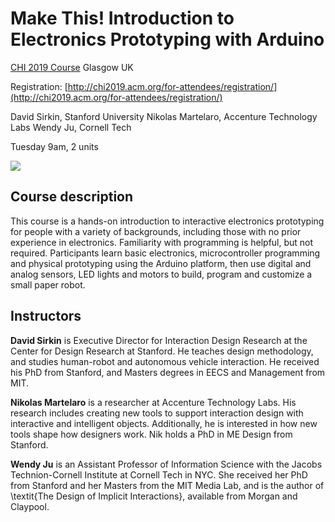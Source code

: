 # Make This! Introduction to Electronics Prototyping with Arduino
[CHI 2019 Course](https://chi2019.acm.org/accepted-courses/)
Glasgow UK

Registration: [http://chi2019.acm.org/for-attendees/registration/](http://chi2019.acm.org/for-attendees/registration/)

David Sirkin, Stanford University
Nikolas Martelaro, Accenture Technology Labs
Wendy Ju, Cornell Tech

Tuesday 9am, 2 units

[![](http://img.youtube.com/vi/9QaXRvrc0Y0/0.jpg)](https://youtu.be/9QaXRvrc0Y0 "Make This!")

## Course description
This course is a hands-on introduction to interactive electronics prototyping for people with a variety of backgrounds, including those with no prior experience in electronics. Familiarity with programming is helpful, but not required. Participants learn basic electronics, microcontroller programming and physical prototyping using the Arduino platform, then use digital and analog sensors, LED lights and motors to build, program and customize a small paper robot.

## Instructors

**David Sirkin** is Executive Director for Interaction Design Research at the Center for Design Research at Stanford. He teaches design methodology, and studies human-robot and autonomous vehicle interaction. He received his PhD from Stanford, and Masters degrees in EECS and Management from MIT.

**Nikolas Martelaro** is a researcher at Accenture Technology Labs. His research includes creating new tools to support interaction design with interactive and intelligent objects. Additionally, he is interested in how new tools shape how designers work. Nik holds a PhD in ME Design from Stanford.

**Wendy Ju** is an Assistant Professor of Information Science with the Jacobs Technion-Cornell Institute at Cornell Tech in NYC. She received her PhD from Stanford and her Masters from the MIT Media Lab, and is the author of \textit{The Design of Implicit Interactions}, available from Morgan and Claypool.
